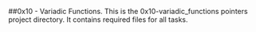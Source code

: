 ##0x10 - Variadic Functions.
This is the 0x10-variadic_functions pointers project directory. It contains required files for all tasks.
